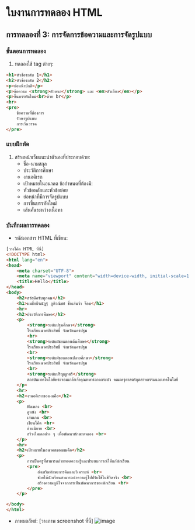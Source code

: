 # ใบงานการทดลอง HTML
 
## การทดลองที่ 3: การจัดการข้อความและการจัดรูปแบบ
### ขั้นตอนการทดลอง
1. ทดลองใช้ tag ต่างๆ:
```html
<h1>หัวข้อระดับ 1</h1>
<h2>หัวข้อระดับ 2</h2>
<p>ย่อหน้าปกติ</p>
<p>ข้อความ <strong>ตัวหนา</strong> และ <em>ตัวเอียง</em></p>
<p>ขึ้นบรรทัดใหม่<br>ด้วย br</p>
<hr>
<pre>
    ข้อความที่ต้องการ
    รักษารูปแบบ
    การเว้นวรรค
</pre>
```

### แบบฝึกหัด
1. สร้างหน้าเว็บแนะนำตัวเองที่ประกอบด้วย:
   - ชื่อ-นามสกุล
   - ประวัติการศึกษา
   - งานอดิเรก
   - เป้าหมายในอนาคต
 ข้อกำหนดที่ต้องมี:
   - หัวข้อหลักและหัวข้อย่อย
   - ย่อหน้าที่มีการจัดรูปแบบ
   - การขึ้นบรรทัดใหม่
   - เส้นคั่นระหว่างเนื้อหา
### บันทึกผลการทดลอง
- รหัสเอกสาร HTML ที่เขียน:
```html
[วางโค้ด HTML ที่นี่]
<!DOCTYPE html>
<html lang="en">
<head>
    <meta charset="UTF-8">
    <meta name="viewport" content="width=device-width, initial-scale=1.0">
    <title>Hello</title>
</head>
<body>
    <h2>สวัสดีครับทุกคน</h2>
    <h1>ผมชื่อธีรณัฏฐ์ ภูติวณิชย์ ชื่อเล่นว่า จ๊อบ</h1>
    <hr>
    <h2>ประวัติการศึกษา</h2>
    <p>
        <strong>ระดับปฐมศึกษา</strong> 
        โรงเรียนนาคประสิทธิ์ จังหวัดนครปฐม
        <br>
        <strong>ระดับมัธยมตอนต้นศึกษา</strong> 
        โรงเรียนนาคประสิทธิ์ จังหวัดนครปฐม
        <br>
        <strong>ระดับมัธยมตอนปลายศึกษา</strong> 
        โรงเรียนนาคประสิทธิ์ จังหวัดนครปฐม
        <br>
        <strong>ระดับปริญญาตรี</strong> 
        สถาบันเทคโนโลยีพระจอมเกล้าเจ้าคุณทหารลาดกระบัง คณะครุศาสตร์อุตสาหกรรมและเทคโนโลยี
    </p>
    <hr>
    <h2>งานอดิเรกของผมคือ</h2>
    <p>
        ฟังเพลง <br>
        ดูหนัง <br>
        เล่นเกม <br>
        เขียนโค้ด <br>
        อ่านนิยาย <br>
        สร้างโมเดลต่าง ๆ เพื่อพัฒนาทักษะตนเอง <br>
    </p>
    <hr>
    <h2>เป้าหมายในอนาคตของผมคือ</h2>
    <p>
        การเป็นครูที่สามารถถ่ายทอดความรู้และประสบการณ์ให้แก่นักเรียน
        <pre>
            ส่งเสริมทักษะการคิดและวิเคราะห์ <br>
            ช่วยให้นักเรียนสามารถนำความรู้ไปปรับใช้ในชีวิตจริง <br>
            สร้างความภูมิใจจากการเห็นพัฒนาการของนักเรียน <br>
        </pre>
    </p>

</body>
</html>
```
- ภาพผลลัพธ์:
[วางภาพ screenshot ที่นี่]
![image](https://github.com/user-attachments/assets/0e9637cd-2b6d-41c9-940b-43f60844dc28)



